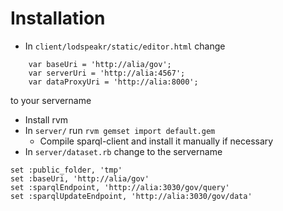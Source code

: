 # Installation

* In `client/lodspeakr/static/editor.html` change
```
    var baseUri = 'http://alia/gov';
    var serverUri = 'http://alia:4567';
    var dataProxyUri = 'http://alia:8000';
```

to your servername

* Install rvm
* In `server/` run `rvm gemset import default.gem`
    * Compile sparql-client and install it manually if necessary
* In `server/dataset.rb` change to the servername

```
set :public_folder, 'tmp'
set :baseUri, 'http://alia/gov'
set :sparqlEndpoint, 'http://alia:3030/gov/query'
set :sparqlUpdateEndpoint, 'http://alia:3030/gov/data'
```
